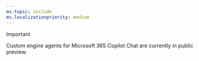 ```yaml
---
ms.topic: include
ms.localizationpriority: medium
---
```


<!-- markdownlint-disable MD041-->

> [!IMPORTANT]
> Custom engine agents for Microsoft 365 Copilot Chat are currently in public preview.
